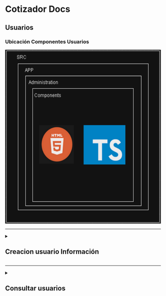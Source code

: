 # Cotizador Docs

## Usuarios

### Ubicación Componentes Usuarios

<img src="./Images/Administration.png" alt="Usuarios Estructura" style="height: 40em; width: 100%;"/>

---

<details>
<summary> <h2>Creacion usuario Información</summary>
<br>

- `https://transborderuat.eastus.cloudapp.azure.com/cpusuarios/api/v1/usuariosCP/`

**Request**:
~~~
{
	"apellido": "Prueba",
	"cargo": "Tester",
	"celular": "3131313131",
	"ciudad": {
		"codigo": "BOG",
		"id": 77831,
		"nombre": "BOGOTÁ",
		"pais": {
			"codigo": "CO",
			"id": 285,
			"nombre": "COLOMBIA",
			"requiereCodigoZip": false
		}
	},
	"correoElectronico": "example1@transborderaduat.onmicrosoft.com",
	"empresa": "Transborder",
	"nombre": "Prueba",
	"nombreUsuario": "example1@transborderaduat.onmicrosoft.com",
	"numeroDeDocumento": "999999999",
	"pais": {
		"codigo": "CO",
		"id": 285,
		"nombre": "COLOMBIA",
		"requiereCodigoZip": false
	},
	"rol": [
		"tester"
	],
	"tipoDeDocumento": "CEDULA_CIUDADANIA",
	"tipoUsuario": "USUARIO_TRANSBORDER"
}
~~~

**Response**:

<strong>No retorna una respuesta</strong>

</details>

---

<details>
<summary><h2>Consultar usuarios</summary>
<br>

- `https://transborderuat.eastus.cloudapp.azure.com/msusuarios/api/v1/usuario/find`

**Request**:

~~~
{
	"apellido": "Prueba",
	"nombre": "Prueba",
	"pais": {
		"codigo": "CO",
		"id": 285,
		"nombre": "COLOMBIA",
		"requiereCodigoZip": false
	}
}
~~~

**Response**:

~~~
[
	{
		"nombre": "Prueba Pricing",
		"nombreUpper": "PRUEBA PRICING PRUEBAS INTEGRALES",
		"apellido": "Pruebas integrales",
		"apellidoUpper": null,
		"tipoDeDocumento": "CEDULA_CIUDADANIA",
		"numeroDeDocumento": "1234143095",
		"estado": "ACTIVO",
		"pais": {
			"id": 0,
			"nombre": "COLOMBIA",
			"codigo": null,
			"requiereCodigoZip": null,
			"montoMaximoMercanciaGeneral": null,
			"montoMaximoMercanciaVulnerable": null,
			"aplicaProtocolo": null,
			"mercanciasVulnerables": null
		},
		"ciudad": {
			"id": 0,
			"nombre": "BOGOTA",
			"pais": null,
			"codigo": null
		},
		"email": "pruebapricing@gmail.com",
		"roles": [
			"Gerente de Ventas - Pricing",
			"Gestor de Mercadeo"
		],
		"cargo": "Comercial",
		"celular": "3989898989",
		"idUserAD": "22a49897-27d5-45f2-bc3a-aab42dec7454",
		"nombreUsuario": "pricing.pruebasint@transborderaduat.onmicrosoft.com",
		"primerAcceso": true,
		"aceptoCondiciones": false
	},
	{
		"nombre": "Prueba producto 11",
		"nombreUpper": "PRUEBA PRODUCTO 11 PRUEBAS INTEGRALES",
		"apellido": "pruebas integrales",
		"apellidoUpper": null,
		"tipoDeDocumento": "CEDULA_CIUDADANIA",
		"numeroDeDocumento": "1543080958",
		"estado": "ACTIVO",
		"pais": {
			"id": 0,
			"nombre": "COLOMBIA",
			"codigo": null,
			"requiereCodigoZip": null,
			"montoMaximoMercanciaGeneral": null,
			"montoMaximoMercanciaVulnerable": null,
			"aplicaProtocolo": null,
			"mercanciasVulnerables": null
		},
		"ciudad": {
			"id": 0,
			"nombre": "BOGOTÁ",
			"pais": null,
			"codigo": null
		},
		"email": "asierra@transborder.com.co",
		"roles": [
			"Gestor de Producto",
			"Comercial"
		],
		"cargo": "Producto",
		"celular": "3080968548",
		"idUserAD": "4fa98557-3292-40f6-8acd-c3d479ec8133",
		"nombreUsuario": "usuario.producto11@transborderaduat.onmicrosoft.com",
		"primerAcceso": false,
		"aceptoCondiciones": true
	},
	{
		"nombre": "Prueba",
		"nombreUpper": "PRUEBA PRUEBA",
		"apellido": "Prueba",
		"apellidoUpper": null,
		"tipoDeDocumento": "CEDULA_CIUDADANIA",
		"numeroDeDocumento": "999999999",
		"estado": "ACTIVO",
		"pais": {
			"id": 0,
			"nombre": "COLOMBIA",
			"codigo": null,
			"requiereCodigoZip": null,
			"montoMaximoMercanciaGeneral": null,
			"montoMaximoMercanciaVulnerable": null,
			"aplicaProtocolo": null,
			"mercanciasVulnerables": null
		},
		"ciudad": {
			"id": 0,
			"nombre": "BOGOTÁ",
			"pais": null,
			"codigo": null
		},
		"email": "example1@transborderaduat.onmicrosoft.com",
		"roles": [
			"tester"
		],
		"cargo": "Tester",
		"celular": "3131313131",
		"idUserAD": "44ff7e5e-6948-4fa9-8451-cee80af5c625",
		"nombreUsuario": "example1@transborderaduat.onmicrosoft.com",
		"primerAcceso": true,
		"aceptoCondiciones": false
	}
]
~~~


</details>

